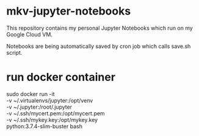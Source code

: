 # mkv-jupyter-notebooks

This repository contains my personal Jupyter Notebooks which run on my Google Cloud VM.

Notebooks are being automatically saved by cron job which calls save.sh script.

# run docker container

sudo docker run -it \
-v ~/.virtualenvs/jupyter:/opt/venv \
-v ~/.jupyter:/root/.jupyter \
-v ~/.ssh/mycert.pem:/opt/mycert.pem \
-v ~/.ssh/mykey.key:/opt/mykey.key \
python:3.7.4-slim-buster bash